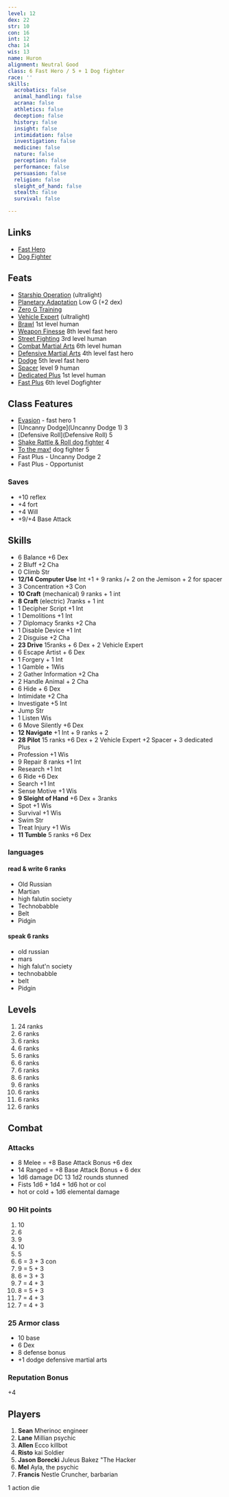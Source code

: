 ```yaml
---
level: 12
dex: 22
str: 10
con: 16
int: 12
cha: 14
wis: 13
name: Huron
alignment: Neutral Good
class: 6 Fast Hero / 5 + 1 Dog fighter
race: ''
skills:
  acrobatics: false
  animal_handling: false
  acrana: false
  athletics: false
  deception: false
  history: false
  insight: false
  intimidation: false
  investigation: false
  medicine: false
  nature: false
  perception: false
  performance: false
  persuasion: false
  religion: false
  sleight_of_hand: false
  stealth: false
  survival: false

---
```

## Links

* [Fast Hero](http://spellbooksoftware.com/d20mrsd/fasthero.html)
* [Dog Fighter](http://spellbooksoftware.com/d20mrsd/futuredogfight.html)

## Feats

* [Starship Operation](http://spellbooksoftware.com/d20mrsd/futurefeats.html#soperation) (ultralight)
* [Planetary Adaptation](http://spellbooksoftware.com/d20mrsd/futurefeats.html#adaptation) Low G (+2 dex)
* [Zero G Training](http://spellbooksoftware.com/d20mrsd/futurefeats.html#zerog)
* [Vehicle Expert](http://spellbooksoftware.com/d20mrsd/featorder.html#vehicleexpert) (ultralight)
* [Brawl](http://spellbooksoftware.com/d20mrsd/featorder.html#brawl) 1st level human
* [Weapon Finesse](http://spellbooksoftware.com/d20mrsd/featorder.html#weaponfinesse) 8th level fast hero
* [Street Fighting](http://spellbooksoftware.com/d20mrsd/featorder.html#streetfighting) 3rd level human
* [Combat Martial Arts](http://spellbooksoftware.com/d20mrsd/featorder.html#combatmartial) 6th level human
* [Defensive Martial Arts](http://spellbooksoftware.com/d20mrsd/featorder.html#defensivemartial) 4th level fast hero
* [Dodge](http://spellbooksoftware.com/d20mrsd/featorder.html#dodge) 5th level fast hero
* [Spacer](http://spellbooksoftware.com/d20mrsd/futurefeats.html#spacer) level 9 human
* [Dedicated Plus](http://spellbooksoftware.com/d20mrsd/futurefeats.html#dplus) 1st level human
* [Fast Plus](http://spellbooksoftware.com/d20mrsd/futurefeats.html#fplus) 6th level Dogfighter

## Class Features

* [Evasion](http://spellbooksoftware.com/d20mrsd/fasthero.html#:\~:text=attains%20new%20levels.-,Evasion,-%3A%20If%20the%20Fast) - fast hero 1
* [Uncanny Dodge](Uncanny Dodge 1) 3
* [Defensive Roll](Defensive Roll) 5
* [Shake Rattle & Roll dog fighter](http://spellbooksoftware.com/d20mrsd/futuredogfight.html#:\~:text=%2B3-,Class%20Features,-The%20following%20class) 4
* [To the max!](http://spellbooksoftware.com/d20mrsd/futuredogfight.html#:\~:text=%2B3-,Class%20Features,-The%20following%20class) dog fighter 5
* Fast Plus - Uncanny Dodge 2
* Fast Plus - Opportunist

### Saves

* +10 reflex
* +4 fort
* +4 Will
* +9/+4 Base Attack

## Skills

* 6 Balance +6 Dex
* 2 Bluff +2 Cha
* 0 Climb Str
* **12/14 Computer Use** Int +1 + 9 ranks /+ 2 on the Jemison + 2 for spacer
* 3 Concentration +3 Con
* **10 Craft** (mechanical) 9 ranks + 1 int
* **8 Craft** (electric) 7ranks + 1 int
* 1 Decipher Script +1 Int
* 1 Demolitions +1 Int
* 7 Diplomacy 5ranks +2 Cha
* 1 Disable Device +1 Int
* 2 Disguise +2 Cha
* **23 Drive** 15ranks + 6 Dex + 2 Vehicle Expert
* 6 Escape Artist + 6 Dex
* 1 Forgery + 1 Int
* 1 Gamble + 1Wis
* 2 Gather Information +2 Cha
* 2 Handle Animal + 2 Cha
* 6 Hide + 6 Dex
* Intimidate +2 Cha
* Investigate +5 Int
* Jump Str
* 1 Listen Wis
* 6 Move Silently +6 Dex
* **12 Navigate** +1 Int + 9 ranks + 2
* **28 Pilot** 15 ranks +6 Dex + 2 Vehicle Expert +2 Spacer + 3 dedicated Plus
* Profession +1 Wis
* 9 Repair 8 ranks +1 Int
* Research +1 Int
* 6 Ride +6 Dex
* Search +1 Int
* Sense Motive +1 Wis
* **9 Sleight of Hand** +6 Dex + 3ranks
* Spot +1 Wis
* Survival +1 Wis
* Swim Str
* Treat Injury +1 Wis
* **11 Tumble** 5 ranks +6 Dex

### languages

#### read & write 6 ranks

* Old Russian
* Martian
* high falutin society
* Technobabble
* Belt
* Pidgin

#### speak 6 ranks

* old russian
* mars
* high falut'n society
* technobabble
* belt
* Pidgin

## Levels

 1. 24 ranks
 2. 6 ranks
 3. 6 ranks
 4. 6 ranks
 5. 6 ranks
 6. 6 ranks
 7. 6 ranks
 8. 6 ranks
 9. 6 ranks
10. 6 ranks
11. 6 ranks
12. 6 ranks

## Combat

### Attacks

* 8 Melee = +8 Base Attack Bonus +6 dex
* 14 Ranged = +8 Base  Attack Bonus + 6 dex
* 1d6 damage DC 13 1d2 rounds stunned
* Fists 1d6 + 1d4 + 1d6 hot or col
* hot or cold + 1d6 elemental damage

### 90 Hit points

 1. 10
 2. 6
 3. 9
 4. 10
 5. 5
 6. 6 = 3 + 3 con
 7. 9 = 5 + 3
 8. 6 = 3 + 3
 9. 7 = 4 + 3
10. 8 = 5 + 3
11. 7 = 4 + 3
12. 7 = 4 + 3

### 25 Armor class

* 10 base
* 6 Dex
* 8 defense bonus
* +1 dodge defensive martial arts

### Reputation Bonus

\+4

## Players

1. **Sean** Mherinoc engineer
2. **Lane** Millian psychic
3. **Allen** Ecco killbot
4. **Risto** kai Soldier
5. **Jason Borecki** Juleus Bakez "The Hacker
6. **Mel** Ayla, the psychic
7. **Francis** Nestle Cruncher, barbarian

1 action die